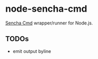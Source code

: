 # node-sencha-cmd

[Sencha Cmd](http://docs.sencha.com/extjs/5.0.0/cmd/intro_to_cmd.html) wrapper/runner for Node.js.

## TODOs

  - emit output byline
